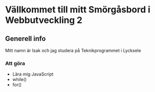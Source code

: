 # Vällkommet till mitt Smörgåsbord i Webbutveckling 2

## Generell info
Mitt namn är Isak och jag studera på Teknikprogrammet i Lycksele

### Att göra
* Lära mig JavaScript
* while()
* for()